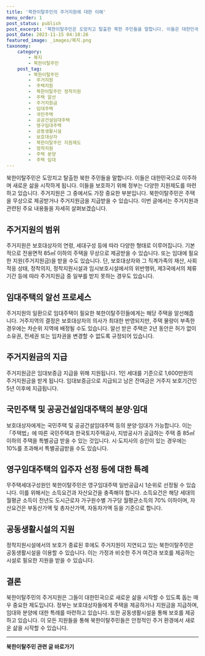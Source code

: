 ```yaml
---
title: '북한이탈주민의 주거지원에 대한 이해'
menu_order: 1
post_status: publish
post_excerpt: '북한이탈주민은 도망치고 탈출한 북한 주민들을 말합니다. 이들은 대한민국으로 이주하며 새로운 삶을 시작하게 됩니다. 이들을 보호하기 위해 정부는 다양한 지원제도를 마련하고 있습니다. 주거지원은 그 중에서도 가장 중요한 부분입니다. 북한이탈주민은 주택을 무상으로 제공받거나 주거지원금을 지급받을 수 있습니다. 이번 글에서는 주거지원과 관련된 주요 내용들을 자세히 살펴보겠습니다.'
post_date: 2023-11-15 04:18:26
featured_image: _images/복지.png
taxonomy:
    category:
        - 복지
        - 북한이탈주민
    post_tag:
        - 북한이탈주민
        -  주거지원
        -  주택지원
        -  북한이탈주민 정착지원
        -  주택 알선
        -  주거지원금
        -  임대주택
        -  국민주택
        -  공공건설임대주택
        -  영구임대주택
        -  공동생활시설
        -  보호대상자
        -  북한이탈주민 지원제도
        -  정착지원
        -  주택 분양
        -  주택 임대
---
```



북한이탈주민은 도망치고 탈출한 북한 주민들을 말합니다. 이들은 대한민국으로 이주하며 새로운 삶을 시작하게 됩니다. 이들을 보호하기 위해 정부는 다양한 지원제도를 마련하고 있습니다. 주거지원은 그 중에서도 가장 중요한 부분입니다. 북한이탈주민은 주택을 무상으로 제공받거나 주거지원금을 지급받을 수 있습니다. 이번 글에서는 주거지원과 관련된 주요 내용들을 자세히 살펴보겠습니다.

## 주거지원의 범위

주거지원은 보호대상자의 연령, 세대구성 등에 따라 다양한 형태로 이루어집니다. 기본적으로 전용면적 85㎡ 이하의 주택을 무상으로 제공받을 수 있습니다. 또는 임대에 필요한 지원(주거지원금)을 받을 수도 있습니다. 단, 보호대상자와 그 직계가족의 재산, 사회적응 상태, 정착의지, 정착지원시설과 임시보호시설에서의 위반행위, 제3국에서의 체류 기간 등에 따라 주거지원금 중 일부를 받지 못하는 경우도 있습니다.

## 임대주택의 알선 프로세스

주거지원의 일환으로 임대주택이 필요한 북한이탈주민들에게는 해당 주택을 알선해줍니다. 거주지역의 결정은 보호대상자의 의사가 최대한 반영되지만, 주택 물량이 부족한 경우에는 차순위 지역에 배정될 수도 있습니다. 알선 받은 주택은 2년 동안은 허가 없이 소유권, 전세권 또는 임차권을 변경할 수 없도록 규정되어 있습니다.

## 주거지원금의 지급

주거지원금은 임대보증금 지급을 위해 지원됩니다. 1인 세대를 기준으로 1,600만원의 주거지원금을 받게 됩니다. 임대보증금으로 지급되고 남은 잔여금은 거주지 보호기간인 5년 이후에 지급됩니다.

## 국민주택 및 공공건설임대주택의 분양·임대

보호대상자에게는 국민주택 및 공공건설임대주택 등의 분양·임대가 가능합니다. 이는 「주택법」에 따른 국민주택과 한국토지주택공사, 지방공사가 공급하는 주택 중 85㎡ 이하의 주택을 특별공급 받을 수 있는 것입니다. 시·도지사의 승인이 있는 경우에는 10%를 초과해서 특별공급받을 수도 있습니다.

## 영구임대주택의 입주자 선정 등에 대한 특례

무주택세대구성원인 북한이탈주민은 영구임대주택 일반공급시 1순위로 선정될 수 있습니다. 이를 위해서는 소득요건과 자산요건을 충족해야 합니다. 소득요건은 해당 세대의 월평균 소득이 전년도 도시근로자 가구원수별 가구당 월평균소득의 70% 이하이며, 자산요건은 부동산가액 및 총자산가액, 자동차가액 등을 기준으로 합니다.

## 공동생활시설의 지원

정착지원시설에서의 보호가 종료된 후에도 주거지원이 지연되고 있는 북한이탈주민은 공동생활시설을 이용할 수 있습니다. 이는 가정과 비슷한 주거 여건과 보호를 제공하는 시설로 필요한 지원을 받을 수 있습니다.

## 결론

북한이탈주민의 주거지원은 그들이 대한민국으로 새로운 삶을 시작할 수 있도록 돕는 매우 중요한 제도입니다. 정부는 보호대상자들에게 주택을 제공하거나 지원금을 지급하며, 임대와 분양에 대한 특례를 마련하고 있습니다. 또한 공동생활시설을 통해 보호를 제공하고 있습니다. 이 모든 지원들을 통해 북한이탈주민들은 안정적인 주거 환경에서 새로운 삶을 시작할 수 있습니다.
<!-- wp:separator -->
<hr class="wp-block-separator has-alpha-channel-opacity"/>
<!-- /wp:separator -->

<!-- wp:group {"backgroundColor":"base","layout":{"type":"constrained"}} -->
<div class="wp-block-group has-base-background-color has-background"><!-- wp:paragraph {"align":"center","fontSize":"medium"} -->
<p class="has-text-align-center has-large-font-size"><strong>북한이탈주민 관련 글 바로가기</strong></p>
<!-- /wp:paragraph -->


<!-- wp:latest-posts
{"categories":[{"id":22630,"count":19,"description":"","link":"https://uknowlaw.com/category/%eb%b6%81%ed%95%9c%ec%9d%b4%ed%83%88%ec%a3%bc%eb%af%bc/","name":"북한이탈주민","slug":"북한이탈주민","taxonomy":"category","parent":0,"meta":[],"_links":{"self":[{"href":"https://uknowlaw.com/wp-json/wp/v2/categories/22630"}],"collection":[{"href":"https://uknowlaw.com/wp-json/wp/v2/categories"}],"about":[{"href":"https://uknowlaw.com/wp-json/wp/v2/taxonomies/category"}],"wp:post_type":[{"href":"https://uknowlaw.com/wp-json/wp/v2/posts?categories=22630"}],"curies":[{"name":"wp","href":"https://api.w.org/{rel}","templated":true}]}}],"postsToShow":100,"excerptLength":28,"postLayout":"grid","columns":2,"featuredImageAlign":"left","featuredImageSizeSlug":"large","fontSize":"small"} /--></div>
<!-- /wp:group -->